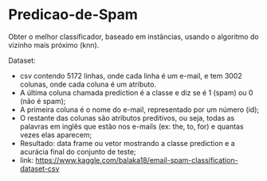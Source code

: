 # Predicao-de-Spam
Obter o melhor classificador, baseado em instâncias, usando o algoritmo do vizinho mais próximo (knn).

Dataset: 
  * csv contendo 5172 linhas, onde cada linha é um e-mail, e tem 3002 colunas, onde cada coluna é um atributo.
  * A última coluna chamada prediction é a classe e diz se é 1 (spam) ou 0 (não é spam);
  * A primeira coluna é o nome do e-mail, representado por um número (id);
  * O restante das colunas são atributos preditivos, ou seja, todas as palavras em inglês que estão nos e-mails (ex: the, to, for) e quantas vezes elas aparecem;
  * Resultado: data frame ou vetor mostrando a classe prediction e a acurácia final do conjunto de teste;
  * link: https://www.kaggle.com/balaka18/email-spam-classification-dataset-csv

